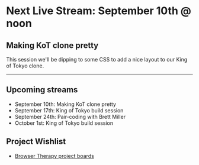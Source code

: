 # Next Live Stream: September 10th @ noon
## Making KoT clone pretty
This session we'll be dipping to some CSS to add a nice layout to our King of Tokyo clone.

---

## Upcoming streams
- September 10th: Making KoT clone pretty
- September 17th: King of Tokyo build session
- September 24th: Pair-coding with Brett Miller
- October 1st: King of Tokyo build session

## Project Wishlist
- [Browser Therapy project boards](https://github.com/orgs/browsertherapy/projects)
